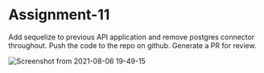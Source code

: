 # Assignment-11
	
Add sequelize to previous API application and remove postgres connector throughout. Push the code to the repo on github. Generate a PR for review.

![Screenshot from 2021-08-06 19-49-15](https://user-images.githubusercontent.com/83575149/128524365-16f955d3-e7da-47a7-a74d-f7129afcf866.png)
